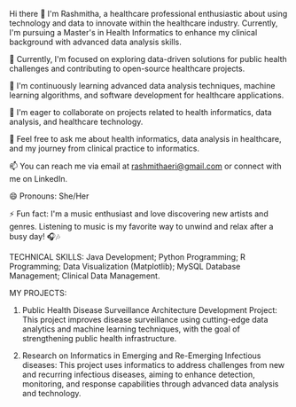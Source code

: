  Hi there 👋
I'm Rashmitha, a healthcare professional enthusiastic about using technology and data to innovate within the healthcare industry. Currently, I'm pursuing a Master's in Health Informatics to enhance my clinical background with advanced data analysis skills.

🔭 Currently, I'm focused on exploring data-driven solutions for public health challenges and contributing to open-source healthcare projects.

🌱 I'm continuously learning advanced data analysis techniques, machine learning algorithms, and software development for healthcare applications.

👯 I'm eager to collaborate on projects related to health informatics, data analysis, and healthcare technology.

💬 Feel free to ask me about health informatics, data analysis in healthcare, and my journey from clinical practice to informatics.

📫 You can reach me via email at rashmithaeri@gmail.com or connect with me on LinkedIn.

😄 Pronouns: She/Her

⚡ Fun fact:  I'm a music enthusiast and love discovering new artists and genres. Listening to music is my favorite way to unwind and relax after a busy day! 🎧🎶

TECHNICAL SKILLS:
Java Development;
Python Programming;
R Programming;
Data Visualization (Matplotlib);
MySQL Database Management;
Clinical Data Management.

MY PROJECTS:
1. Public Health Disease Surveillance Architecture Development Project: 
This project improves disease surveillance using cutting-edge data analytics and machine learning techniques, with the goal of strengthening public health infrastructure.

2. Research on Informatics in Emerging and Re-Emerging Infectious diseases:
This project uses informatics to address challenges from new and recurring infectious diseases, aiming to enhance detection, monitoring, and response capabilities through advanced data analysis and technology.
